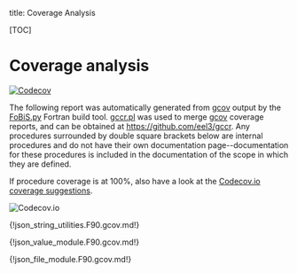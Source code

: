 title: Coverage Analysis

[TOC]

# Coverage analysis

[![Codecov](https://img.shields.io/codecov/c/github/jacobwilliams/json-fortran.svg?style=plastic)](https://codecov.io/github/jacobwilliams/json-fortran?branch=master)

The following report was automatically generated from
[gcov](https://gcc.gnu.org/onlinedocs/gcc/Gcov.html) output by the
[FoBiS.py](https://github.com/szaghi/FoBiS) Fortran build
tool. [gccr.pl](gccr.pl.html) was used to
merge [gcov](https://gcc.gnu.org/onlinedocs/gcc/Gcov.html) coverage
reports, and can be obtained at <https://github.com/eel3/gccr>. Any
procedures surrounded by double square brackets below are internal
procedures and do not have their own documentation page--documentation
for these procedures is included in the documentation of the scope in
which they are defined.

If procedure coverage is at 100%, also have a look at the
[Codecov.io coverage suggestions](https://codecov.io/github/jacobwilliams/json-fortran/features/suggestions).

![Codecov.io](https://codecov.io/github/jacobwilliams/json-fortran/branch.svg?branch=master)

{!json_string_utilities.F90.gcov.md!}

{!json_value_module.F90.gcov.md!}

{!json_file_module.F90.gcov.md!}
